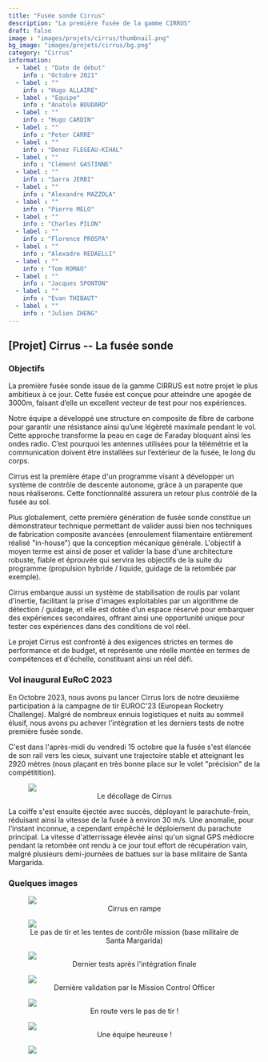 ```yaml
---
title: "Fusée sonde Cirrus"
description: "La première fusée de la gamme CIRRUS"
draft: false
image : "images/projets/cirrus/thumbnail.png"
bg_image: "images/projets/cirrus/bg.png"
category: "Cirrus"
information:
  - label : "Date de début"
    info : "Octobre 2021"
  - label : ""
    info : "Hugo ALLAIRE"
  - label : "Equipe"
    info : "Anatole BOUDARD"
  - label : ""
    info : "Hugo CARDIN"
  - label : ""
    info : "Peter CARRE"
  - label : ""
    info : "Denez FLEGEAU-KIHAL"
  - label : ""
    info : "Clément GASTINNE"
  - label : ""
    info : "Sarra JERBI"
  - label : ""
    info : "Alexandre MAZZOLA"       
  - label : ""
    info : "Pierre MELO"       
  - label : ""
    info : "Charles PILON"
  - label : ""
    info : "Florence PROSPA"       
  - label : ""
    info : "Alexadre REDAELLI"       
  - label : ""
    info : "Tom ROMAO"
  - label : ""
    info : "Jacques SPONTON" 
  - label : ""
    info : "Evan THIBAUT"
  - label : ""
    info : "Julien ZHENG"
---
```


## [Projet] Cirrus -- La fusée sonde

### Objectifs

La première fusée sonde issue de la gamme CIRRUS est notre projet le plus ambitieux à ce jour. Cette fusée est conçue pour atteindre une apogée de
3000m, faisant d’elle un excellent vecteur de test pour nos expériences. 

Notre équipe a développé une structure en composite de fibre de carbone pour garantir une résistance ainsi qu’une légèreté maximale pendant le vol.
Cette approche transforme la peau en cage de Faraday bloquant ainsi les ondes radio. C’est pourquoi les antennes utilisées pour la télémétrie et la
communication doivent être installées sur l’extérieur de la fusée, le long du corps. 

Cirrus est la première étape d'un programme visant à développer un système de contrôle de descente autonome, grâce à un parapente que nous
réaliserons. Cette fonctionnalité assurera un retour plus contrôlé de la fusée au sol. 

Plus globalement, cette première génération de fusée sonde constitue un démonstrateur technique permettant de valider aussi bien nos techniques de
fabrication composite avancées (enroulement filamentaire entièrement réalisé "in-house") que la conception mécanique générale. L'objectif à moyen
terme est ainsi de poser et valider la base d'une architecture robuste, fiable et éprouvée qui servira les objectifs de la suite du programme
(propulsion hybride / liquide, guidage de la retombée par exemple).

Cirrus embarque aussi un système de stabilisation de roulis par volant d'inertie, facilitant la prise d'images exploitables par un algorithme de
détection / guidage, et elle est dotée d’un espace réservé pour embarquer des expériences secondaires, offrant ainsi une opportunité unique pour
tester ces expériences dans des conditions de vol réel. 

Le projet Cirrus est confronté à des exigences strictes en termes de performance et de budget, et représente une réelle montée en termes de
compétences et d'échelle, constituant ainsi un réel défi.

### Vol inaugural EuRoC 2023

En Octobre 2023, nous avons pu lancer Cirrus lors de notre deuxième participation à la campagne de tir EUROC'23 (European Rocketry Challenge).  Malgré
de nombreux ennuis logistiques et nuits au sommeil élusif, nous avons pu achever l'intégration et les derniers tests de notre première fusée sonde.

C'est dans l'après-midi du vendredi 15 octobre que la fusée s'est élancée de son rail vers les cieux, suivant une trajectoire stable et atteignant les
2920 mètres (nous plaçant en très bonne place sur le volet "précision" de la compétitition). 

<figure>
  <a href="/images/cirrus/AO-EUROC-15_113.jpg"><img class="img-responsive" src="/images/newsletter/AO-EUROC-15_113.jpg" /></a>
  <figcaption><center>Le décollage de Cirrus</center></figcaption>
</figure>

La coiffe s'est ensuite éjectée avec succès, déployant le parachute-frein, réduisant ainsi la vitesse de la fusée à environ 30 m/s. Une anomalie,
pour l'instant inconnue, a cependant empêché le déploiement du parachute principal. La vitesse d'atterrissage élevée ainsi qu'un signal GPS médiocre
pendant la retombée ont rendu à ce jour tout effort de récupération vain, malgré plusieurs demi-journées de battues sur la base militaire de Santa
Margarida.

### Quelques images

<figure>
  <a href="/images/cirrus/Cirrus-en-rampe.jpg"><img class="img-responsive" src="/images/newsletter/Cirrus-en-rampe.jpg" /></a>
  <figcaption><center>Cirrus en rampe</center></figcaption>
</figure>

<figure>
  <a href="/images/cirrus/AO-EUROC-12_043.jpg"><img class="img-responsive" src="/images/newsletter/AO-EUROC-12_043.jpg" /></a>
  <figcaption><center>Le pas de tir et les tentes de contrôle mission (base militaire de Santa Margarida)</center></figcaption>
</figure>

<figure>
  <a href="/images/cirrus/AO-EUROC-15_051.jpg"><img class="img-responsive" src="/images/newsletter/AO-EUROC-15_051.jpg" /></a>
  <figcaption><center>Dernier tests après l'intégration finale</center></figcaption>
</figure>

<figure>
  <a href="/images/cirrus/DSC9339.jpg"><img class="img-responsive" src="/images/newsletter/DSC9339.jpg" /></a>
  <figcaption><center>Dernière validation par le Mission Control Officer</center></figcaption>
</figure>

<figure>
  <a href="/images/cirrus/AO-EUROC-15_082.jpg"><img class="img-responsive" src="/images/newsletter/AO-EUROC-15_082.jpg" /></a>
  <figcaption><center>En route vers le pas de tir !</center></figcaption>
</figure>

<figure>
  <a href="/images/cirrus/AO-EUROC-15_116.jpg"><img class="img-responsive" src="/images/newsletter/AO-EUROC-15_116.jpg" /></a>
  <figcaption><center>Une équipe heureuse !</center></figcaption>
</figure>

<figure>
  <a href="/images/cirrus/AO-EUROC-15_111.jpg"><img class="img-responsive" src="/images/newsletter/AO-EUROC-15_111.jpg" /></a>
</figure>
